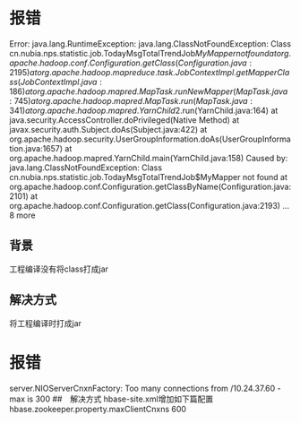 ﻿# 报错
Error: java.lang.RuntimeException: java.lang.ClassNotFoundException: Class cn.nubia.nps.statistic.job.TodayMsgTotalTrendJob$MyMapper not found
        at org.apache.hadoop.conf.Configuration.getClass(Configuration.java:2195)
        at org.apache.hadoop.mapreduce.task.JobContextImpl.getMapperClass(JobContextImpl.java:186)
        at org.apache.hadoop.mapred.MapTask.runNewMapper(MapTask.java:745)
        at org.apache.hadoop.mapred.MapTask.run(MapTask.java:341)
        at org.apache.hadoop.mapred.YarnChild$2.run(YarnChild.java:164)
        at java.security.AccessController.doPrivileged(Native Method)
        at javax.security.auth.Subject.doAs(Subject.java:422)
        at org.apache.hadoop.security.UserGroupInformation.doAs(UserGroupInformation.java:1657)
        at org.apache.hadoop.mapred.YarnChild.main(YarnChild.java:158)
Caused by: java.lang.ClassNotFoundException: Class cn.nubia.nps.statistic.job.TodayMsgTotalTrendJob$MyMapper not found
        at org.apache.hadoop.conf.Configuration.getClassByName(Configuration.java:2101)
        at org.apache.hadoop.conf.Configuration.getClass(Configuration.java:2193)
        ... 8 more
## 背景
工程编译没有将class打成jar
## 解决方式
将工程编译时打成jar

# 报错
server.NIOServerCnxnFactory: Too many connections from /10.24.37.60 - max is 300
##　解决方式
hbase-site.xml增加如下篇配置
<property>
  <name>hbase.zookeeper.property.maxClientCnxns</name>
  <value>600</value>
</property>